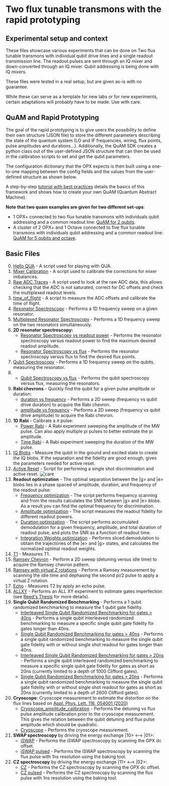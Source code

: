 # Two flux tunable transmons with the rapid prototyping


## Experimental setup and context

These files showcase various experiments that can be done on Two flux tunable transmons with individual qubit drive lines 
and a single readout transmission line.
The readout pulses are sent through an IQ mixer and down-converted through an IQ mixer. 
Qubit addressing is being done with IQ mixers.

These files were tested in a real setup, but are given as-is with no guarantee.

While these can serve as a template for new labs or for new experiments, certain adaptations will probably have to be made.
Use with care.

## QuAM and Rapid Prototyping
The goal of the rapid prototyping is to give users the possibility to define their own structure (JSON file) to store 
the different parameters describing the state of the quantum system (LO and IF frequencies, wiring, flux points, 
pulse amplitudes and durations...).
Additionally, the QuAM SDK creates a python class out of the user-defined JSON structure that can then be used in the 
calibration scripts to set and get the qubit parameters.

The configuration dictionary that the OPX expects is then built using a one-to-one mapping between the config fields and 
the values from the user-defined structure as shown below.

A step-by-step [tutorial with best practices](https://github.com/qua-platform/qua-libs/tree/main/Tutorials/intro-to-quam-rapid-prototyping/README.md) details the basics of this framework and shows how to create your own QuAM (Quantum Abstract Machine).

**Note that two quam examples are given for two different set-ups**:
* 1 OPX+ connected to two flux tunable transmons with individuals qubit addressing and a common readout line: [QuAM for 2 qubits](./quam_for_2_qubits).
* A cluster of 2 OPX+ and 1 Octave connected to five flux tunable transmons with individuals qubit addressing and a common readout line: [QuAM for 5 qubits and octave](./quam_for_5_qubits_and_octave).

## Basic Files
0. [Hello QUA](00_hello_qua.py) - A script used for playing with QUA.
1. [Mixer Calibration](01_manual_mixer_calibration.py) - A script used to calibrate the corrections for mixer imbalances.
2. [Raw ADC Traces](02_raw_adc_traces.py) - A script used to look at the raw ADC data, this allows checking that the ADC 
is not saturated, correct for DC offsets and check the multiplexed readout levels.
3. [time_of_flight](03_time_of_flight.py) - A script to measure the ADC offsets and calibrate the time of flight.
4. [Resonator Spectroscopy](04_resonator_spectroscopy_single.py) - Performs a 1D frequency sweep on a given resonator.
5. [Multiplexed Resonator Spectroscopy](05_resonator_spectroscopy_multiplexed.py) - Performs a 1D frequency sweep on the two resonators simultaneously.
6. **2D resonator spectroscopy:**
    * [Resonator Spectroscopy vs readout power](06_resonator_spectroscopy_vs_amplitude.py) - Performs the resonator spectroscopy versus readout power to find the maximum desired readout amplitude.
    * [Resonator Spectroscopy vs flux](06_resonator_spectroscopy_vs_flux.py) - Performs the resonator spectroscopy versus flux to find the desired flux points.
7. [Qubit Spectroscopy](07_qubit_spectroscopy.py) - Performs a 1D frequency sweep on the qubits, measuring the resonator.
8.  * [Qubit Spectroscopy vs flux](08_qubit_spectroscopy_vs_flux.py) - Performs the qubit spectroscopy versus flux, measuring the resonators.
9. **Rabi chevrons** - Quickly find the qubit for a given pulse amplitude or duration:
    * [duration vs frequency](09_rabi_chevron_duration.py) - Performs a 2D sweep (frequency vs qubit drive duration) to acquire the Rabi chevron.
    * [amplitude vs frequency](09_rabi_chevron_amplitude.py) - Performs a 2D sweep (frequency vs qubit drive amplitude) to acquire the Rabi chevron.
10. **1D Rabi** - Calibrate a $\pi$ pulse:
    * [Power Rabi](10_power_rabi.py) - A Rabi experiment sweeping the amplitude of the MW pulse. Can also apply multiple pi pulses to better estimate the pi amplitude.
    * [Time Rabi](10_time_rabi.py) - A Rabi experiment sweeping the duration of the MW pulse.
11. [IQ Blobs](11_IQ_blobs.py) - Measure the qubit in the ground and excited state to create the IQ blobs. If the separation
and the fidelity are good enough, gives the parameters needed for active reset.
12. [Active Reset](12_IQ_blobs_active_reset.py) - Script for performing a single shot discrimination and active reset. ![care](https://img.shields.io/badge/to_be_tested_on_a_real_device-use_with_care-red)
13. **Readout optimization** - The optimal separation between the |g> and |e> blobs lies in a phase spaced of amplitude, duration, and frequency of the readout pulse:
    * [Frequency optimization](13a_readout_frequency_optimization.py) - The script performs frequency scanning and from the results calculates the SNR between |g> and |e> blobs. As a result you can find the optimal frequency for discrimination.
    * [Amplitude optimization](13b_readout_amplitude_optimization.py) - The script measures the readout fidelity for different readout powers.
    * [Duration optimization](13d_readout_duration_optimization.py) - The script performs accumulated demodulation for a given frequency, amplitude, and total duration of readout pulse, and plots the SNR as a function of readout time.
    * [Integration Weights optimization](13e_readout_weights_optimization.py) - Performs sliced.demodulation to obtain the trajectories of the |e> and |g> states, and calculates the normalized optimal readout weights.
14. [T1](14_T1.py) - Measures T1.
15. [Ramsey Chevron](15_ramsey_chevron.py) - Perform a 2D sweep (detuning versus idle time) to acquire the Ramsey chevron pattern.
16. [Ramsey with virtual Z rotations](16_ramsey.py) - Perform a Ramsey measurement by scanning the idle time and dephasing the second pi/2 pulse to apply a virtual Z rotation.
17. [Echo](17_echo.py) - Measures T2 by apply an echo pulse.
18. [ALLXY](18_allxy.py) - Performs an ALL XY experiment to estimate gates imperfection
(see [Reed's Thesis](https://rsl.yale.edu/sites/default/files/files/RSL_Theses/reed.pdf) for more details).
19. **Single Qubit Randomized Benchmarking** - Performs a 1 qubit randomized benchmarking to measure the 1 qubit gate
fidelity.
    * [Interleaved Single Qubit Randomized Benchmarking for gates > 40ns](19c_single_qubit_RB_interleaved.py) - Performs a single qubit interleaved randomized benchmarking to measure a specific single qubit gate fidelity  for gates longer than 40ns.
    * [Single Qubit Randomized Benchmarking for gates > 40ns](19a_single_qubit_RB.py) - Performs a single qubit randomized benchmarking to measure the single qubit gate fidelity with or without single shot readout for gates longer than 40ns.
    * [Interleaved Single Qubit Randomized Benchmarking for gates > 20ns](19d_single_qubit_RB_interleaved_20ns.py) - Performs a single qubit interleaved randomized benchmarking to measure a specific single qubit gate fidelity for gates as short as 20ns (currently limited to a depth of 1000 Clifford gates).
    * [Single Qubit Randomized Benchmarking for gates > 20ns](19b_single_qubit_RB_20ns.py) - Performs a single qubit randomized benchmarking to measure the single qubit gate fidelity with or without single shot readout for gates as short as 20ns (currently limited to a depth of 2600 Clifford gates).
20. **Cryoscope**: Cryoscope measurement to estimate the distortion on the flux lines based on [Appl. Phys. Lett. 116, 054001 (2020)](https://pubs.aip.org/aip/apl/article/116/5/054001/38884/Time-domain-characterization-and-correction-of-on)
    * [Cryoscope_amplitude_calibration](20_cryoscope_amplitude_calibration.py) - Performs the detuning vs flux pulse amplitude calibration prior to the cryoscope measurement. This gives the relation between the qubit detuning and flux pulse amplitude which should be quadratic.
    * [Cryoscope](20_cryoscope.py) - Performs the cryoscope measurement.
21. **SWAP spectroscopy** by driving the energy exchange |10> <--> |01>:
    * [iSWAP](21a_iSWAP.py) - Performs the iSWAP spectroscopy by scanning the OPX dc offset.
    * [iSWAP pulsed](21b_iSWAP_1ns.py) - Performs the iSWAP spectroscopy by scanning the flux pulse with 1ns resolution using the baking tool.
22. **CZ spectroscopy** by driving the energy exchange |11> <--> |02>:
    * [CZ](22a_CZ.py) - Performs the CZ spectroscopy by scanning the OPX dc offset.
    * [CZ pulsed](22b_CZ_1ns.py) - Performs the CZ spectroscopy by scanning the flux pulse with 1ns resolution using the baking tool.
